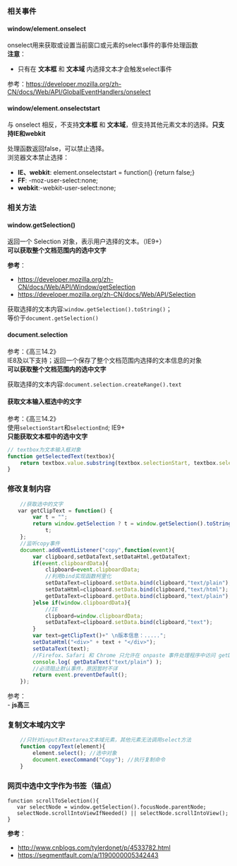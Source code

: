 ### 相关事件
#### window/element.onselect
onselect用来获取或设置当前窗口或元素的select事件的事件处理函数  
**注意**：
- 只有在 **文本框** 和 **文本域** 内选择文本才会触发select事件


参考：https://developer.mozilla.org/zh-CN/docs/Web/API/GlobalEventHandlers/onselect

#### window/element.onselectstart
与 onselect 相反，不支持**文本框** 和 **文本域**，但支持其他元素文本的选择。**只支持IE和webkit**

处理函数返回false，可以禁止选择。  
浏览器文本禁止选择：  
- **IE、webkit**: element.onselectstart = function() {return false;}
- **FF**: -moz-user-select:none;
- **webkit**:-webkit-user-select:none;


### 相关方法
#### window.getSelection()
返回一个 Selection 对象，表示用户选择的文本。（IE9+）   
**可以获取整个文档范围内的选中文字**  

**参考**：
- https://developer.mozilla.org/zh-CN/docs/Web/API/Window/getSelection  
- https://developer.mozilla.org/zh-CN/docs/Web/API/Selection  

获取选择的文本内容:`window.getSelection().toString()`；  
等价于`document.getSelection()`

#### document.selection
参考：《高三14.2》  
IE8及以下支持；返回一个保存了整个文档范围内选择的文本信息的对象  
**可以获取整个文档范围内的选中文字**  

获取选择的文本内容:`document.selection.createRange().text`

#### 获取文本输入框选中的文字
参考：《高三14.2》    
使用`selectionStart`和`selectionEnd`; IE9+  
**只能获取文本框中的选中文字**  
```js
// textbox为文本输入框对象
function getSelectedText(textbox){
    return textbox.value.substring(textbox.selectionStart, textbox.selectionEnd);
}
```

### 修改复制内容

```js
    //获取选中的文字
　　var getClipText = function() {
        var t = "";
        return window.getSelection ? t = window.getSelection().toString() : window.document.selection && "Control" !== window.document.selection.type && (t = window.document.selection.createRange().text),
            t;
    };
    //监听copy事件
    document.addEventListener("copy",function(event){
    	var clipboard,setDataText,setDataHtml,getDataText;
    	if(event.clipboardData){
    		clipboard=event.clipboardData;
    		//利用bind实现函数柯里化
    		setDataText=clipboard.setData.bind(clipboard,"text/plain");
    		setDataHtml=clipboard.setData.bind(clipboard,"text/html");
    		getDataText=clipboard.getData.bind(clipboard,"text/plain");
    	}else if(window.clipboardData){
    		//IE
    		clipboard=window.clipboardData;
    		setDataText=clipboard.setData.bind(clipboard,"text");
    	}  
	    var text=getClipText()+" \n版本信息：.....";
	    setDataHtml("<div>" + text + "</div>");
	    setDataText(text);
	    //Firefox、Safari 和 Chrome 只允许在 onpaste 事件处理程序中访问 getData() 方法,(除非之前已调用setData)
	    console.log( getDataText("text/plain") );
	    //必须阻止默认事件，原因暂时不详
	    return event.preventDefault();
    });
```
参考：  
    \- **js高三**     
### 复制文本域内文字

```js
    //只针对input和textarea文本域元素，其他元素无法调用select方法
    function copyText(element){
        element.select(); //选中对象
        document.execCommand("Copy"); //执行复制命令
    }

```

### 网页中选中文字作为书签（锚点）

```
function scrollToSelection(){
   var selectNode = window.getSelection().focusNode.parentNode;
   selectNode.scrollIntoViewIfNeeded() || selectNode.scrollIntoView();
}

```


**参考**：   
- http://www.cnblogs.com/tylerdonet/p/4533782.html  
- https://segmentfault.com/a/1190000005342443

